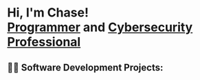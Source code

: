 <h1>Hi, I'm Chase! <br/><a href="https://www.linkedin.com/in/chase-crawford-613a2730b?utm_source=share&utm_campaign=share_via&utm_content=profile&utm_medium=ios_app)">Programmer</a> and <a href="https://www.linkedin.com/in/chase-crawford-613a2730b?utm_source=share&utm_campaign=share_via&utm_content=profile&utm_medium=ios_app)">Cybersecurity Professional</a></h1>

<h2>👨‍💻 Software Development Projects:</h2>


